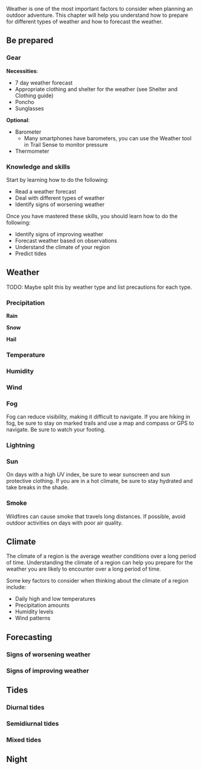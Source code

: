 Weather is one of the most important factors to consider when planning an outdoor adventure. This chapter will help you understand how to prepare for different types of weather and how to forecast the weather.

## Be prepared

### Gear

**Necessities**:
- 7 day weather forecast
- Appropriate clothing and shelter for the weather (see Shelter and Clothing guide)
- Poncho
- Sunglasses

**Optional**:
- Barometer
  - Many smartphones have barometers, you can use the Weather tool in Trail Sense to monitor pressure
- Thermometer

### Knowledge and skills
Start by learning how to do the following:
- Read a weather forecast
- Deal with different types of weather
- Identify signs of worsening weather

Once you have mastered these skills, you should learn how to do the following:
- Identify signs of improving weather
- Forecast weather based on observations
- Understand the climate of your region
- Predict tides

## Weather
TODO: Maybe split this by weather type and list precautions for each type.

### Precipitation

**Rain**

**Snow**

**Hail**

### Temperature

### Humidity

### Wind

### Fog
Fog can reduce visibility, making it difficult to navigate. If you are hiking in fog, be sure to stay on marked trails and use a map and compass or GPS to navigate. Be sure to watch your footing.

### Lightning

### Sun
On days with a high UV index, be sure to wear sunscreen and sun protective clothing. If you are in a hot climate, be sure to stay hydrated and take breaks in the shade.

### Smoke
Wildfires can cause smoke that travels long distances. If possible, avoid outdoor activities on days with poor air quality.

## Climate
The climate of a region is the average weather conditions over a long period of time. Understanding the climate of a region can help you prepare for the weather you are likely to encounter over a long period of time.

Some key factors to consider when thinking about the climate of a region include:
- Daily high and low temperatures
- Precipitation amounts
- Humidity levels
- Wind patterns

## Forecasting

### Signs of worsening weather

### Signs of improving weather

## Tides

### Diurnal tides

### Semidiurnal tides

### Mixed tides

## Night